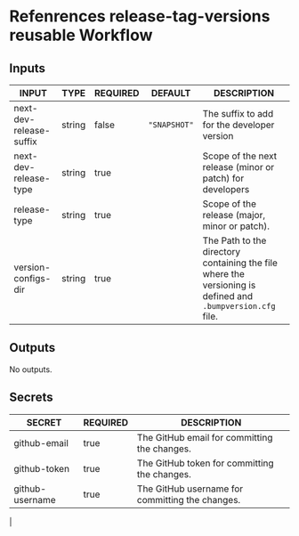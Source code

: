 # Refenrences release-tag-versions reusable Workflow

## Inputs

<!-- AUTO-DOC-INPUT:START - Do not remove or modify this section -->

| INPUT                   | TYPE   | REQUIRED | DEFAULT      | DESCRIPTION                                                                                                |
| ----------------------- | ------ | -------- | ------------ | ---------------------------------------------------------------------------------------------------------- |
| next-dev-release-suffix | string | false    | `"SNAPSHOT"` | The suffix to add for the developer version                                                                |
| next-dev-release-type   | string | true     |              | Scope of the next release (minor or patch) for developers                                                  |
| release-type            | string | true     |              | Scope of the release (major, minor or patch).                                                              |
| version-configs-dir     | string | true     |              | The Path to the directory containing the file where the versioning is defined and `.bumpversion.cfg` file. |

<!-- AUTO-DOC-INPUT:END -->

## Outputs

<!-- AUTO-DOC-OUTPUT:START - Do not remove or modify this section -->

No outputs.

<!-- AUTO-DOC-OUTPUT:END -->

## Secrets

<!-- AUTO-DOC-SECRETS:START - Do not remove or modify this section -->

| SECRET          | REQUIRED | DESCRIPTION                                     |
| --------------- | -------- | ----------------------------------------------- |
| github-email    | true     | The GitHub email for committing the changes.    |
| github-token    | true     | The GitHub token for committing the changes.    |
| github-username | true     | The GitHub username for committing the changes. |

<!-- AUTO-DOC-SECRETS:END -->

<!-- AUTO-DOC-SECRETS:START - Do not remove or modify this section -->

|
